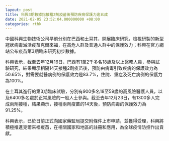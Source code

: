 ```yaml
---
layout: post
title: 科興3期數據指接種2劑疫苗後預防疾病保護力逾五成
date: 2021-02-05 23:52:04.000000000 +08:00
categories: rthk
---
```


中國科興生物技術公司早前分別在巴西和土耳其，開展臨床研究，檢視研製的新型冠狀病毒滅活疫苗克爾來福，在高危人群及普通人群中的保護效力；科興在官方網站公布疫苗第3期臨床研究初步數據。

科興表示，截至去年12月16日，巴西有1萬2千多名18歲及以上醫務人員，參與試驗研究，結果顯示相隔14天接種2劑疫苗後，預防由病毒引致疾病的保護效力為50.65%，對需要就醫病例的保護效力是83.7%，住院、重症及死亡病例的保護力為100%。

在土耳其進行的第3期臨床試驗，分別有900多名18至59歲的高風險醫護人員，以及6400多名處於正常風險的一般人士參與。截至去年12月23日，有1300多人完成兩劑接種，結果顯示，接種兩劑疫苗的14天後，預防病毒的保護效力為91.25%。

科興表示，已於日前正式向國家藥監局提交附條件上市申請，並獲得受理，科興將積極推進克爾來福疫苗，在相關國家和地區的註冊和應用，為全球疫情防控作出貢獻。
